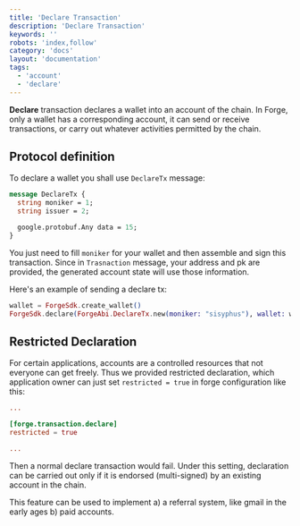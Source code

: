 ```yaml
---
title: 'Declare Transaction'
description: 'Declare Transaction'
keywords: ''
robots: 'index,follow'
category: 'docs'
layout: 'documentation'
tags:
  - 'account'
  - 'declare'
---
```


**Declare** transaction declares a wallet into an account of the chain. In Forge, only a wallet has a corresponding account, it can send or receive transactions, or carry out whatever activities permitted by the chain.

## Protocol definition

To declare a wallet you shall use `DeclareTx` message:

```proto
message DeclareTx {
  string moniker = 1;
  string issuer = 2;

  google.protobuf.Any data = 15;
}
```

You just need to fill `moniker` for your wallet and then assemble and sign this transaction. Since in `Trasnaction` message, your address and pk are provided, the generated account state will use those information.

Here's an example of sending a declare tx:

```elixir
wallet = ForgeSdk.create_wallet()
ForgeSdk.declare(ForgeAbi.DeclareTx.new(moniker: "sisyphus"), wallet: wallet)
```

## Restricted Declaration

For certain applications, accounts are a controlled resources that not everyone can get freely. Thus we provided restricted declaration, which application owner can just set `restricted = true` in forge configuration like this:

```toml
...

[forge.transaction.declare]
restricted = true

...
```

Then a normal declare transaction would fail. Under this setting, declaration can be carried out only if it is endorsed (multi-signed) by an existing account in the chain.

This feature can be used to implement a) a referral system, like gmail in the early ages b) paid accounts.
